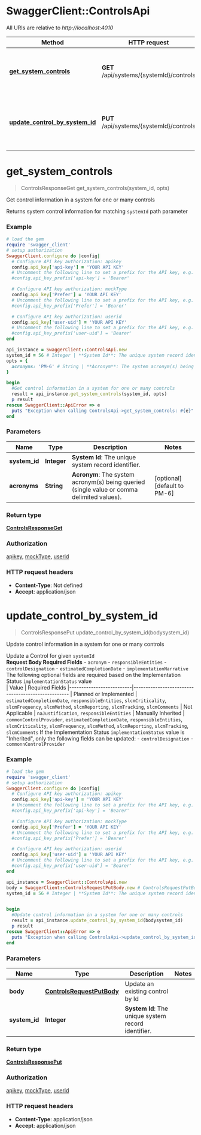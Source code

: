 # SwaggerClient::ControlsApi

All URIs are relative to *http://localhost:4010*

Method | HTTP request | Description
------------- | ------------- | -------------
[**get_system_controls**](ControlsApi.md#get_system_controls) | **GET** /api/systems/{systemId}/controls | Get control information in a system for one or many controls
[**update_control_by_system_id**](ControlsApi.md#update_control_by_system_id) | **PUT** /api/systems/{systemId}/controls | Update control information in a system for one or many controls

# **get_system_controls**
> ControlsResponseGet get_system_controls(system_id, opts)

Get control information in a system for one or many controls

Returns system control information for matching `systemId` path parameter

### Example
```ruby
# load the gem
require 'swagger_client'
# setup authorization
SwaggerClient.configure do |config|
  # Configure API key authorization: apikey
  config.api_key['api-key'] = 'YOUR API KEY'
  # Uncomment the following line to set a prefix for the API key, e.g. 'Bearer' (defaults to nil)
  #config.api_key_prefix['api-key'] = 'Bearer'

  # Configure API key authorization: mockType
  config.api_key['Prefer'] = 'YOUR API KEY'
  # Uncomment the following line to set a prefix for the API key, e.g. 'Bearer' (defaults to nil)
  #config.api_key_prefix['Prefer'] = 'Bearer'

  # Configure API key authorization: userid
  config.api_key['user-uid'] = 'YOUR API KEY'
  # Uncomment the following line to set a prefix for the API key, e.g. 'Bearer' (defaults to nil)
  #config.api_key_prefix['user-uid'] = 'Bearer'
end

api_instance = SwaggerClient::ControlsApi.new
system_id = 56 # Integer | **System Id**: The unique system record identifier.
opts = { 
  acronyms: 'PM-6' # String | **Acronym**: The system acronym(s) being queried (single value or comma delimited values).
}

begin
  #Get control information in a system for one or many controls
  result = api_instance.get_system_controls(system_id, opts)
  p result
rescue SwaggerClient::ApiError => e
  puts "Exception when calling ControlsApi->get_system_controls: #{e}"
end
```

### Parameters

Name | Type | Description  | Notes
------------- | ------------- | ------------- | -------------
 **system_id** | **Integer**| **System Id**: The unique system record identifier. | 
 **acronyms** | **String**| **Acronym**: The system acronym(s) being queried (single value or comma delimited values). | [optional] [default to PM-6]

### Return type

[**ControlsResponseGet**](ControlsResponseGet.md)

### Authorization

[apikey](../README.md#apikey), [mockType](../README.md#mockType), [userid](../README.md#userid)

### HTTP request headers

 - **Content-Type**: Not defined
 - **Accept**: application/json



# **update_control_by_system_id**
> ControlsResponsePut update_control_by_system_id(bodysystem_id)

Update control information in a system for one or many controls

 Update a Control for given `systemId`<br>  **Request Body Required Fields** - `acronym` - `responsibleEntities` - `controlDesignation` - `estimatedCompletionDate` - `implementationNarrative`  The following optional fields are required based on the Implementation Status `implementationStatus` value<br> | Value                    | Required Fields |--------------------------|--------------------------------------------------- | Planned  or Implemented  | `estimatedCompletionDate`, `responsibleEntities`, `slcmCriticality`, `slcmFrequency`, `slcmMethod`, `slcmReporting`, `slcmTracking`, `slcmComments` | Not Applicable           | `naJustification`, `responsibleEntities` | Manually Inherited       | `commonControlProvider`, `estimatedCompletionDate`, `responsibleEntities`, `slcmCriticality`, `slcmFrequency`, `slcmMethod`, `slcmReporting`, `slcmTracking`, `slcmComments`  If the Implementation Status `implementationStatus` value is \"Inherited\", only the following fields can be updated:   - `controlDesignation`   - `commonnControlProvider`

### Example
```ruby
# load the gem
require 'swagger_client'
# setup authorization
SwaggerClient.configure do |config|
  # Configure API key authorization: apikey
  config.api_key['api-key'] = 'YOUR API KEY'
  # Uncomment the following line to set a prefix for the API key, e.g. 'Bearer' (defaults to nil)
  #config.api_key_prefix['api-key'] = 'Bearer'

  # Configure API key authorization: mockType
  config.api_key['Prefer'] = 'YOUR API KEY'
  # Uncomment the following line to set a prefix for the API key, e.g. 'Bearer' (defaults to nil)
  #config.api_key_prefix['Prefer'] = 'Bearer'

  # Configure API key authorization: userid
  config.api_key['user-uid'] = 'YOUR API KEY'
  # Uncomment the following line to set a prefix for the API key, e.g. 'Bearer' (defaults to nil)
  #config.api_key_prefix['user-uid'] = 'Bearer'
end

api_instance = SwaggerClient::ControlsApi.new
body = SwaggerClient::ControlsRequestPutBody.new # ControlsRequestPutBody | Update an existing control by Id
system_id = 56 # Integer | **System Id**: The unique system record identifier.


begin
  #Update control information in a system for one or many controls
  result = api_instance.update_control_by_system_id(bodysystem_id)
  p result
rescue SwaggerClient::ApiError => e
  puts "Exception when calling ControlsApi->update_control_by_system_id: #{e}"
end
```

### Parameters

Name | Type | Description  | Notes
------------- | ------------- | ------------- | -------------
 **body** | [**ControlsRequestPutBody**](ControlsRequestPutBody.md)| Update an existing control by Id | 
 **system_id** | **Integer**| **System Id**: The unique system record identifier. | 

### Return type

[**ControlsResponsePut**](ControlsResponsePut.md)

### Authorization

[apikey](../README.md#apikey), [mockType](../README.md#mockType), [userid](../README.md#userid)

### HTTP request headers

 - **Content-Type**: application/json
 - **Accept**: application/json



